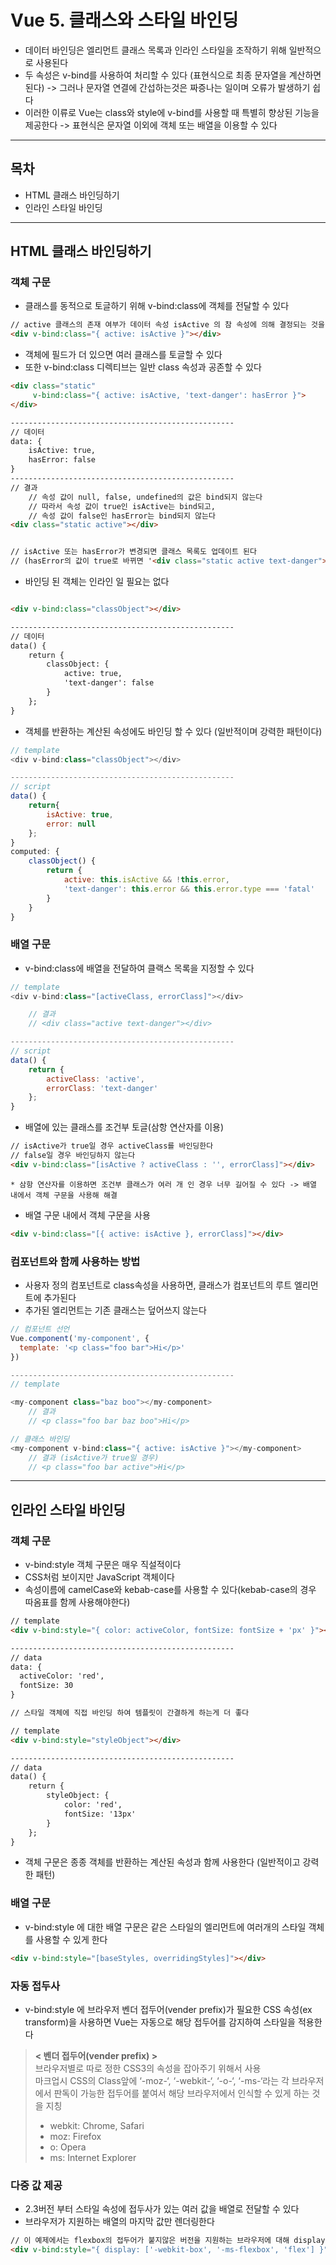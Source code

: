 # Vue 5. 클래스와 스타일 바인딩
* 데이터 바인딩은 엘리먼트 클래스 목록과 인라인 스타일을 조작하기 위해 일반적으로 사용된다
* 두 속성은 v-bind를 사용하여 처리할 수 있다  (표현식으로 최종 문자열을 계산하면 된다) -> 그러나 문자열 연결에 간섭하는것은 짜증나는 일이며 오류가 발생하기 쉽다
* 이러한 이류로 Vue는 class와 style에 v-bind를 사용할 때 특별히 향상된 기능을 제공한다 -> 표현식은 문자열 이외에 객체 또는 배열을 이용할 수 있다

- - - -

## 목차
* HTML 클래스 바인딩하기
* 인라인 스타일 바인딩

- - - -

## HTML 클래스 바인딩하기
### 객체 구문
* 클래스를 동적으로 토글하기 위해 v-bind:class에 객체를 전달할 수 있다
``` html
// active 클래스의 존재 여부가 데이터 속성 isActive 의 참 속성에 의해 결정되는 것을 의미
<div v-bind:class="{ active: isActive }"></div>
```

* 객체에 필드가 더 있으면 여러 클래스를 토글할 수 있다
* 또한 v-bind:class 디렉티브는 일반 class 속성과 공존할 수 있다
``` html
<div class="static"
     v-bind:class="{ active: isActive, 'text-danger': hasError }">
</div>

--------------------------------------------------
// 데이터
data: {
	isActive: true,
	hasError: false
}
--------------------------------------------------
// 결과
	// 속성 값이 null, false, undefined의 값은 bind되지 않는다
	// 따라서 속성 값이 true인 isActive는 bind되고,
	// 속성 값이 false인 hasError는 bind되지 않는다
<div class="static active"></div>


// isActive 또는 hasError가 변경되면 클래스 목록도 업데이트 된다
// (hasError의 값이 true로 바뀌면 '<div class="static active text-danger"></div>'가 된다)
```


* 바인딩 된 객체는 인라인 일 필요는 없다
``` html

<div v-bind:class="classObject"></div>

--------------------------------------------------
// 데이터
data() {
	return {
		classObject: {
			active: true,
			'text-danger': false
		}
	};
}
```


* 객체를 반환하는 계산된 속성에도 바인딩 할 수 있다 (일반적이며 강력한 패턴이다)
``` javascript
// template
<div v-bind:class="classObject"></div>

--------------------------------------------------
// script
data() {
	return{
		isActive: true,
		error: null
	};
}
computed: {
	classObject() {
		return {
			active: this.isActive && !this.error,
			'text-danger': this.error && this.error.type === 'fatal'
		}
	}
}
```



### 배열 구문

* v-bind:class에 배열을 전달하여 클랙스 목록을 지정할 수 있다
``` javascript
// template
<div v-bind:class="[activeClass, errorClass]"></div>

	// 결과
	// <div class="active text-danger"></div>

--------------------------------------------------
// script
data() {
	return {
		activeClass: 'active',
		errorClass: 'text-danger'
	};
}
```

* 배열에 있는 클래스를 조건부 토글(삼항 연산자를 이용)
``` html
// isActive가 true일 경우 activeClass를 바인딩한다
// false일 경우 바인딩하지 않는다
<div v-bind:class="[isActive ? activeClass : '', errorClass]"></div>
```
	* 삼항 연산자를 이용하면 조건부 클래스가 여러 개 인 경우 너무 길어질 수 있다 -> 배열 내에서 객체 구문을 사용해 해결

* 배열 구문 내에서 객체 구문을 사용
``` html
<div v-bind:class="[{ active: isActive }, errorClass]"></div>
```


### 컴포넌트와 함께 사용하는 방법
* 사용자 정의 컴포넌트로 class속성을 사용하면, 클래스가 컴포넌트의 루트 엘리먼트에 추가된다
* 추가된 엘리먼트는 기존 클래스는 덮어쓰지 않는다
``` javascript
// 컴포넌트 선언
Vue.component('my-component', {
  template: '<p class="foo bar">Hi</p>'
})

--------------------------------------------------
// template

<my-component class="baz boo"></my-component>
	// 결과
	// <p class="foo bar baz boo">Hi</p>

// 클래스 바인딩
<my-component v-bind:class="{ active: isActive }"></my-component>
	// 결과 (isActive가 true일 경우)
	// <p class="foo bar active">Hi</p>
```

- - - -

## 인라인 스타일 바인딩
### 객체 구문
* v-bind:style 객체 구문은 매우 직설적이다
* CSS처럼 보이지만 JavaScript 객체이다
* 속성이름에 camelCase와 kebab-case를 사용할 수 있다(kebab-case의 경우 따옴표를 함께 사용해야한다)
``` html
// template
<div v-bind:style="{ color: activeColor, fontSize: fontSize + 'px' }"></div>

--------------------------------------------------
// data
data: {
  activeColor: 'red',
  fontSize: 30
}
```

``` html
// 스타일 객체에 직접 바인딩 하여 템플릿이 간결하게 하는게 더 좋다

// template
<div v-bind:style="styleObject"></div>

--------------------------------------------------
// data
data() {
	return {
		styleObject: {
			color: 'red',
			fontSize: '13px'
		}
	};
}
```
* 객체 구문은 종종 객체를 반환하는 계산된 속성과 함께 사용한다 (일반적이고 강력한 패턴)


### 배열 구문
* v-bind:style 에 대한 배열 구문은 같은 스타일의 엘리먼트에 여러개의 스타일 객체를 사용할 수 있게 한다
``` html
<div v-bind:style="[baseStyles, overridingStyles]"></div>
```

### 자동 접두사
* v-bind:style 에 브라우저 벤더 접두어(vender prefix)가 필요한 CSS 속성(ex transform)을 사용하면 Vue는 자동으로 해당 접두어를 감지하여 스타일을 적용한다
> **< 벤더 접두어(vender prefix) >**  
> 브라우저별로 따로 정한 CSS3의 속성을 잡아주기 위해서 사용  
> 마크업시 CSS의 Class앞에 ‘-moz-‘, ‘-webkit-‘, ‘-o-‘, ‘-ms-‘라는 각 브라우저에서 판독이 가능한 접두어를 붙여서 해당 브라우저에서 인식할 수 있게 하는 것을 지칭  
> - webkit: Chrome, Safari  
> - moz: Firefox  
> - o: Opera  
> - ms: Internet Explorer  


### 다중 값 제공
* 2.3버전 부터 스타일 속성에 접두사가 있는 여러 값을 배열로 전달할 수 있다
* 브라우저가 지원하는 배열의 마지막 값만 렌더링한다
``` html
// 이 예제에서는 flexbox의 접두어가 붙지않은 버전을 지원하는 브라우저에 대해 display : flex를 렌더링한다
<div v-bind:style="{ display: ['-webkit-box', '-ms-flexbox', 'flex'] }"></div>
```












